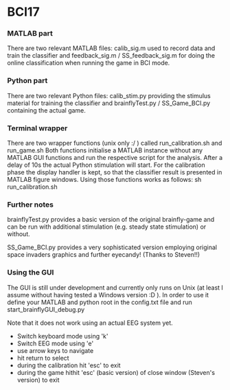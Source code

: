 # BCI17 

### MATLAB part

There are two relevant MATLAB files: calib_sig.m used to record data and train the classifier and feedback_sig.m / SS_feedback_sig.m for doing the online classification when running the game in BCI mode.

### Python part
There are two relevant Python files: calib_stim.py providing the stimulus material for training the classifier and brainflyTest.py / SS_Game_BCI.py containing the actual game.

### Terminal wrapper
There are two wrapper functions (unix only :/ ) called run_calibration.sh and run_game.sh
Both functions initialise a MATLAB instance without any MATLAB GUI functions and run the respective script for the analysis. After a delay of 10s the actual Python stimulation will start. For the calibration phase the display handler is kept, so that the classifier result is presented in MATLAB figure windows.
Using those functions works as follows: sh run_calibration.sh <matlabroot> <scriptpath> <pythonroot> <scriptpath>

### Further notes
brainflyTest.py provides a basic version of the original brainfly-game and can be run with additional stimulation (e.g. steady state stimulation) or without.

SS_Game_BCI.py provides a very sophisticated version employing original space invaders graphics and further eyecandy! (Thanks to Steven!!) 

### Using the GUI
The GUI is still under development and currently only runs on Unix (at least I assume without having tested a Windows version :D ). In order to use it define your MATLAB and python root in the config.txt file and run start_brainflyGUI_debug.py

Note that it does not work using an actual EEG system yet.

- Switch keyboard mode using 'k'
- Switch EEG mode using 'e'
- use arrow keys to navigate
- hit return to select
- during the calibration hit 'esc' to exit
- during the game hithit 'esc' (basic version) of close window (Steven's version) to exit
